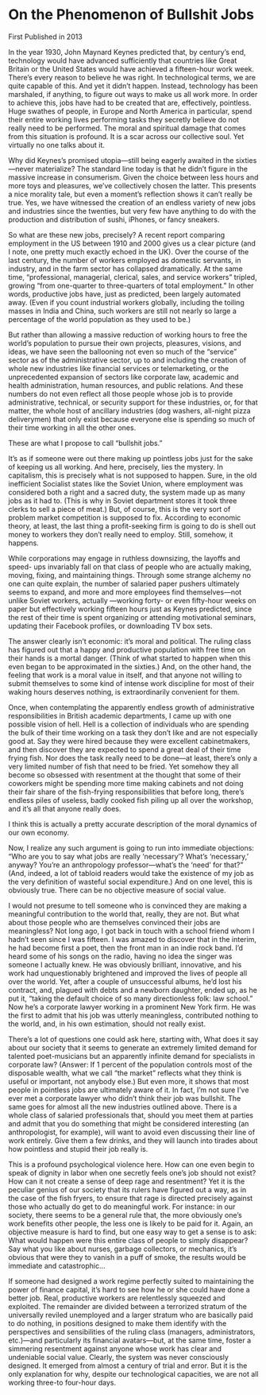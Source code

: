 # On the Phenomenon of Bullshit Jobs

First Published in 2013

In the year 1930, John Maynard Keynes predicted that, by century’s
end, technology would have advanced sufficiently that countries like
Great Britain or the United States would have achieved a fifteen-hour
work week. There’s every reason to believe he was right. In
technological terms, we are quite capable of this. And yet it didn’t
happen. Instead, technology has been marshaled, if anything, to figure
out ways to make us all work more. In order to achieve this, jobs have
had to be created that are, effectively, pointless. Huge swathes of
people, in Europe and North America in particular, spend their entire
working lives performing tasks they secretly believe do not really
need to be performed.  The moral and spiritual damage that comes from
this situation is profound. It is a scar across our collective
soul. Yet virtually no one talks about it.

Why did Keynes’s promised utopia—still being eagerly awaited in the
sixties —never materialize? The standard line today is that he didn’t
figure in the massive increase in consumerism. Given the choice
between less hours and more toys and pleasures, we’ve collectively
chosen the latter. This presents a nice morality tale, but even a
moment’s reflection shows it can’t really be true. Yes, we have
witnessed the creation of an endless variety of new jobs and
industries since the twenties, but very few have anything to do with
the production and distribution of sushi, iPhones, or fancy sneakers.

So what are these new jobs, precisely? A recent report comparing
employment in the US between 1910 and 2000 gives us a clear picture
(and I note, one pretty much exactly echoed in the UK). Over the
course of the last century, the number of workers employed as domestic
servants, in industry, and in the farm sector has collapsed
dramatically. At the same time, “professional, managerial, clerical,
sales, and service workers” tripled, growing “from one-quarter to
three-quarters of total employment.” In other words, productive jobs
have, just as predicted, been largely automated away. (Even if you
count industrial workers globally, including the toiling masses in
India and China, such workers are still not nearly so large a
percentage of the world population as they used to be.)

But rather than allowing a massive reduction of working hours to free
the world’s population to pursue their own projects, pleasures,
visions, and ideas, we have seen the ballooning not even so much of
the “service” sector as of the administrative sector, up to and
including the creation of whole new industries like financial services
or telemarketing, or the unprecedented expansion of sectors like
corporate law, academic and health administration, human resources,
and public relations. And these numbers do not even reflect all those
people whose job is to provide administrative, technical, or security
support for these industries, or, for that matter, the whole host of
ancillary industries (dog washers, all-night pizza deliverymen) that
only exist because everyone else is spending so much of their time
working in all the other ones.

These are what I propose to call “bullshit jobs.”

It’s as if someone were out there making up pointless jobs just for
the sake of keeping us all working. And here, precisely, lies the
mystery. In capitalism, this is precisely what is not supposed to
happen. Sure, in the old inefficient Socialist states like the Soviet
Union, where employment was considered both a right and a sacred duty,
the system made up as many jobs as it had to. (This is why in Soviet
department stores it took three clerks to sell a piece of meat.) But,
of course, this is the very sort of problem market competition is
supposed to fix.  According to economic theory, at least, the last
thing a profit-seeking firm is going to do is shell out money to
workers they don’t really need to employ. Still, somehow, it happens.

While corporations may engage in ruthless downsizing, the layoffs and
speed- ups invariably fall on that class of people who are actually
making, moving, fixing, and maintaining things. Through some strange
alchemy no one can quite explain, the number of salaried paper pushers
ultimately seems to expand, and more and more employees find
themselves—not unlike Soviet workers, actually —working forty- or even
fifty-hour weeks on paper but effectively working fifteen hours just
as Keynes predicted, since the rest of their time is spent organizing
or attending motivational seminars, updating their Facebook profiles,
or downloading TV box sets.

The answer clearly isn’t economic: it’s moral and political. The
ruling class has figured out that a happy and productive population
with free time on their hands is a mortal danger. (Think of what
started to happen when this even began to be approximated in the
sixties.) And, on the other hand, the feeling that work is a moral
value in itself, and that anyone not willing to submit themselves to
some kind of intense work discipline for most of their waking hours
deserves nothing, is extraordinarily convenient for them.

Once, when contemplating the apparently endless growth of
administrative responsibilities in British academic departments, I
came up with one possible vision of hell. Hell is a collection of
individuals who are spending the bulk of their time working on a task
they don’t like and are not especially good at. Say they were hired
because they were excellent cabinetmakers, and then discover they are
expected to spend a great deal of their time frying fish. Nor does the
task really need to be done—at least, there’s only a very limited
number of fish that need to be fried. Yet somehow they all become so
obsessed with resentment at the thought that some of their coworkers
might be spending more time making cabinets and not doing their fair
share of the fish-frying responsibilities that before long, there’s
endless piles of useless, badly cooked fish piling up all over the
workshop, and it’s all that anyone really does.

I think this is actually a pretty accurate description of the moral dynamics of
our own economy.

Now, I realize any such argument is going to run into immediate
objections: “Who are you to say what jobs are really ‘necessary’?
What’s ‘necessary,’ anyway? You’re an anthropology professor—what’s
the ‘need’ for that?” (And, indeed, a lot of tabloid readers would
take the existence of my job as the very definition of wasteful social
expenditure.) And on one level, this is obviously true. There can be
no objective measure of social value.

I would not presume to tell someone who is convinced they are making a
meaningful contribution to the world that, really, they are not. But
what about those people who are themselves convinced their jobs are
meaningless? Not long ago, I got back in touch with a school friend
whom I hadn’t seen since I was fifteen. I was amazed to discover that
in the interim, he had become first a poet, then the front man in an
indie rock band. I’d heard some of his songs on the radio, having no
idea the singer was someone I actually knew. He was obviously
brilliant, innovative, and his work had unquestionably brightened and
improved the lives of people all over the world. Yet, after a couple
of unsuccessful albums, he’d lost his contract, and, plagued with
debts and a newborn daughter, ended up, as he put it, “taking the
default choice of so many directionless folk: law school.” Now he’s a
corporate lawyer working in a prominent New York firm.  He was the
first to admit that his job was utterly meaningless, contributed
nothing to the world, and, in his own estimation, should not really
exist.

There’s a lot of questions one could ask here, starting with, What
does it say about our society that it seems to generate an extremely
limited demand for talented poet-musicians but an apparently infinite
demand for specialists in corporate law? (Answer: If 1 percent of the
population controls most of the disposable wealth, what we call “the
market” reflects what they think is useful or important, not anybody
else.) But even more, it shows that most people in pointless jobs are
ultimately aware of it. In fact, I’m not sure I’ve ever met a
corporate lawyer who didn’t think their job was bullshit. The same
goes for almost all the new industries outlined above. There is a
whole class of salaried professionals that, should you meet them at
parties and admit that you do something that might be considered
interesting (an anthropologist, for example), will want to avoid even
discussing their line of work entirely. Give them a few drinks, and
they will launch into tirades about how pointless and stupid their job
really is.

This is a profound psychological violence here. How can one even begin
to speak of dignity in labor when one secretly feels one’s job should
not exist? How can it not create a sense of deep rage and resentment?
Yet it is the peculiar genius of our society that its rulers have
figured out a way, as in the case of the fish fryers, to ensure that
rage is directed precisely against those who actually do get to do
meaningful work. For instance: in our society, there seems to be a
general rule that, the more obviously one’s work benefits other
people, the less one is likely to be paid for it. Again, an objective
measure is hard to find, but one easy way to get a sense is to ask:
What would happen were this entire class of people to simply
disappear? Say what you like about nurses, garbage collectors, or
mechanics, it’s obvious that were they to vanish in a puff of smoke,
the results would be immediate and catastrophic...

If someone had designed a work regime perfectly suited to maintaining
the power of finance capital, it’s hard to see how he or she could
have done a better job. Real, productive workers are relentlessly
squeezed and exploited. The remainder are divided between a terrorized
stratum of the universally reviled unemployed and a larger stratum who
are basically paid to do nothing, in positions designed to make them
identify with the perspectives and sensibilities of the ruling class
(managers, administrators, etc.)—and particularly its financial
avatars—but, at the same time, foster a simmering resentment against
anyone whose work has clear and undeniable social value. Clearly, the
system was never consciously designed. It emerged from almost a
century of trial and error. But it is the only explanation for why,
despite our technological capacities, we are not all working three-to
four-hour days.
